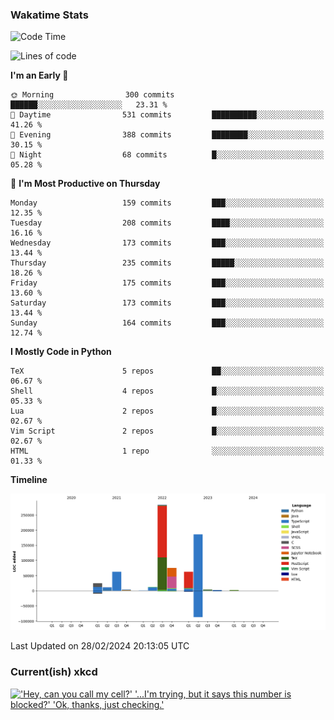 ### Wakatime Stats
<!--START_SECTION:waka-->
![Code Time](http://img.shields.io/badge/Code%20Time-2%2C366%20hrs%2050%20mins-blue)

![Lines of code](https://img.shields.io/badge/From%20Hello%20World%20I%27ve%20Written-729.9%20thousand%20lines%20of%20code-blue)

**I'm an Early 🐤** 

```text
🌞 Morning                300 commits         ██████░░░░░░░░░░░░░░░░░░░   23.31 % 
🌆 Daytime                531 commits         ██████████░░░░░░░░░░░░░░░   41.26 % 
🌃 Evening                388 commits         ████████░░░░░░░░░░░░░░░░░   30.15 % 
🌙 Night                  68 commits          █░░░░░░░░░░░░░░░░░░░░░░░░   05.28 % 
```
📅 **I'm Most Productive on Thursday** 

```text
Monday                   159 commits         ███░░░░░░░░░░░░░░░░░░░░░░   12.35 % 
Tuesday                  208 commits         ████░░░░░░░░░░░░░░░░░░░░░   16.16 % 
Wednesday                173 commits         ███░░░░░░░░░░░░░░░░░░░░░░   13.44 % 
Thursday                 235 commits         █████░░░░░░░░░░░░░░░░░░░░   18.26 % 
Friday                   175 commits         ███░░░░░░░░░░░░░░░░░░░░░░   13.60 % 
Saturday                 173 commits         ███░░░░░░░░░░░░░░░░░░░░░░   13.44 % 
Sunday                   164 commits         ███░░░░░░░░░░░░░░░░░░░░░░   12.74 % 
```


**I Mostly Code in Python** 

```text
TeX                      5 repos             ██░░░░░░░░░░░░░░░░░░░░░░░   06.67 % 
Shell                    4 repos             █░░░░░░░░░░░░░░░░░░░░░░░░   05.33 % 
Lua                      2 repos             █░░░░░░░░░░░░░░░░░░░░░░░░   02.67 % 
Vim Script               2 repos             █░░░░░░░░░░░░░░░░░░░░░░░░   02.67 % 
HTML                     1 repo              ░░░░░░░░░░░░░░░░░░░░░░░░░   01.33 % 
```



**Timeline**

![Lines of Code chart](https://raw.githubusercontent.com/joshuajeschek/joshuajeschek/main/assets/bar_graph.png)


 Last Updated on 28/02/2024 20:13:05 UTC
<!--END_SECTION:waka-->

### Current(ish) xkcd
<a id="xkcd-a" title="'Hey, can you call my cell?' '...I'm trying, but it says this number is blocked?' 'Ok, thanks, just checking.'" href="https://www.xkcd.com" target="_blank">
        <img align="center" id="xkcd-img" src="https://imgs.xkcd.com/comics/call_my_cell.png" alt="'Hey, can you call my cell?' '...I'm trying, but it says this number is blocked?' 'Ok, thanks, just checking.'" height=300 />
</a>
